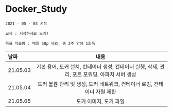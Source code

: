 # Docker_Study

`2021 - 05 - 03 시작`

`교재 : 시작하세요 도커!`

``목표 학습량 : 매일 50p 내외, 총 2주 안에 1회독``


| 날짜 | 내용 |
| :--- | :---: |
 21.05.03 | 기본 용어, 도커 설치, 컨테이너 생성, 컨테이너 실행, 삭제, 관리, 포트 포워딩, 아파치 서버 생성 
 21.05.04 | 도커 볼륨 관리 및 생성, 도커 네트워크, 컨테이너 로깅, 컨테이너 자원 제한 
 21.05.05 | 도커 이미지, 도커 파일 

  
